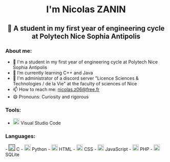 <h1 align="center">I'm Nicolas ZANIN</h1>
<h2 align="center">📖 A student in my first year of engineering cycle at Polytech Nice Sophia Antipolis</h2>
<div>
<h3>About me:</h3>

- 📖 I'm a student in my first year of engineering cycle at Polytech Nice Sophia Antipolis
- 🌱 I’m currently learning C++ and Java
- 📡 I'm administrator of a discord server "Licence Sciences & Technologies / de la Vie" at the faculty of sciences of Nice
- 📫 How to reach me: nicolas.z06@free.fr
- 😄 Pronouns: Curiosity and rigorous
</div>
<div>
<h3>Tools:</h3> 
 
 - <a href="https://code.visualstudio.com/" target="_blank"><img src="https://encrypted-tbn0.gstatic.com/images?q=tbn:ANd9GcRvWJd00KbzT_QzJSpAp9spPRIR-Bzezi7fA2baiS5Qhw&s" alt="Logo Visual Studio Code" width="20px" height="20px"></img></a> Visual Studio Code
</div>
<div>
 <h3>Languages:</h3>
 - <a href=""><img src="https://www.humancoders.com/formations/langage-c" alt="Logo Language C" width="20px" height="20px"></img></a> C
 - <a href="https://www.python.org/"><img src="https://cdn3.iconfinder.com/data/icons/logos-and-brands-adobe/512/267_Python-512.png" alt="Logo Language Python" width="20px" height="20px"></img></a> Python
 - <a href="https://www.w3schools.com/html/"><img src="https://icon-library.com/images/html5-icon/html5-icon-13.jpg" alt="Logo Language HTML" width="20px" height="20px"></img></a> HTML
 - <a href="https://www.w3schools.com/css/"><img src="https://cdn.worldvectorlogo.com/logos/css-3.svg" alt="Logo Language CSS" width="20px" height="20px"></img></a> CSS
 - <a href="https://www.w3schools.com/js/"><img src="https://logodownload.org/wp-content/uploads/2022/04/javascript-logo-4.png" alt="Logo Language JavaScript" width="20px" height="20px"></img></a> JavaScript
 - <a href="https://www.php.net/"><img src="https://cdn.alsacreations.net/xmedia/doc/full/php-logo.png" alt="Logo Language PHP" width="20px" height="20px"></img></a> PHP
 - <a href="https://sqlitebrowser.org/"><img src="https://findicons.com/files/icons/725/colobrush/256/database.png" alt="Logo Language DataBase" width="20px" height="20px"></img></a> SQLite
